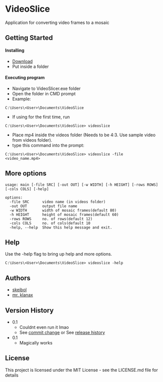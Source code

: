 # VideoSlice

Application for converting video frames to a mosaic

## Getting Started

#### Installing

* [Download](https://github.com/Skeibol/VideoSlice/raw/refs/heads/main/dist/VideoSlice.exe)
* Put inside a folder

#### Executing program

* Navigate to VideoSlicer.exe folder
* Open the folder in CMD prompt
* Example:
```
C:\Users\<User>\Documents\VideoSlice
```
* If using for the first time, run
```console
C:\Users\<User>\Documents\VideoSlice> videoslice
```
* Place mp4 inside the videos folder (Needs to be 4:3. Use sample video from videos folder).
* type this command into the prompt:
```console
C:\Users\<User>\Documents\VideoSlice> videoslice -file <video_name.mp4>
```

## More options

```console
usage: main [-file SRC] [-out OUT] [-w WIDTH] [-h HEIGHT] [-rows ROWS] [-cols COLS] [-help]

options:
  -file SRC      video name (in videos folder)
  -out OUT       output file name
  -w WIDTH       width of mosaic frames(default 80)
  -h HEIGHT      height of mosaic frames(default 60)
  -rows ROWS     no. of rows(default 12)
  -cols COLS     no. of cols(default 10
  -help, --help  Show this help message and exit.
```

## Help

Use the -help flag to bring up help and more options.
```console
C:\Users\<User>\Documents\VideoSlice> videoslice -help
```

## Authors

* [skeibol](https://github.com/Skeibol/)
* [mr. klanax](https://hr.linkedin.com/in/karlo-klanac-3b14b7186)

## Version History

* 0.1
    * Couldnt even run it lmao
    * See [commit change](https://github.com/Skeibol/VideoSlice/commit/a53b4111529420a312c511aa78ac747233cccd49) or See [release history](https://github.com/Skeibol/VideoSlice/commits/main/)
* 0.1
    * Magically works

## License

This project is licensed under the MIT License - see the LICENSE.md file for details

